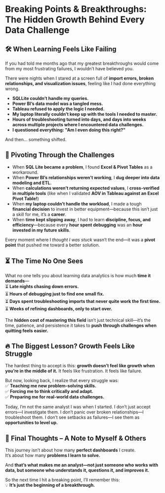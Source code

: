 # Breaking Points & Breakthroughs: The Hidden Growth Behind Every Data Challenge  

## 🛠️ When Learning Feels Like Failing  
If you had told me months ago that my greatest breakthroughs would come from my most frustrating failures, I wouldn’t have believed you.  

There were nights when I stared at a screen full of **import errors, broken relationships, and visualization issues**, feeling like I had done everything wrong.  

- **SQLLite couldn’t handle my queries.**  
- **Power BI’s data model was a tangled mess.**  
- **Tableau refused to apply the logic I needed.**  
- **My laptop literally couldn’t keep up with the tools I needed to master.**  
- **Hours of troubleshooting turned into days, and days into weeks across multiple projects where I encountered data challenges.**  
- **I questioned everything: "Am I even doing this right?"**  

And then… something shifted.  

## 🔄 Pivoting Through the Challenges  
- When **SQL Lite became a problem**, I found **Excel & Pivot Tables** as a workaround.  
- When **Power BI’s relationships weren’t working**, I **dug deeper into data modeling and ETL.**  
- When **calculations weren’t returning expected values**, I **cross-verified in multiple tools** (like when I validated **AOV in Tableau against an Excel Pivot Table!**)  
- When **my laptop couldn’t handle the workload**, I made a tough **financial decision** to invest in better equipment—because this isn’t just a skill for me, it’s a **career**.  
- When **time kept slipping away**, I had to learn **discipline, focus, and efficiency**—because every **hour spent debugging** was an **hour invested in my future skills**.  

Every moment where I *thought I was stuck* wasn’t the end—it was a **pivot point** that pushed me toward a better solution.  

## ⏳ The Time No One Sees  
What no one tells you about learning data analytics is how much **time it demands**—  
⏳ **Late nights chasing down errors.**  
⏳ **Hours of debugging just to find one small fix.**  
⏳ **Days spent troubleshooting imports that never quite work the first time.**  
⏳ **Weeks of refining dashboards, only to start over.**  

The **hidden cost of mastering this field** isn’t just technical skill—it’s the time, patience, and persistence it takes to **push through challenges when quitting feels easier.**  

## 🔥 The Biggest Lesson? Growth Feels Like Struggle  
The hardest thing to accept is this: **growth doesn’t feel like growth when you’re in the middle of it.** It feels like frustration. It feels like failure.  

But now, looking back, I realize that every struggle was:  
✅ **Teaching me new problem-solving skills.**  
✅ **Forcing me to think critically and adapt.**  
✅ **Preparing me for real-world data challenges.**  

Today, I’m not the same analyst I was when I started. I don’t just accept errors—I investigate them. I don’t panic over broken relationships—I troubleshoot them. I don’t see setbacks as failures—I see them as **opportunities to level up.**  

## 🚀 Final Thoughts – A Note to Myself & Others  
This journey isn’t about how many **perfect dashboards** I create.  
It’s about how many **problems I learn to solve.**  

And **that’s what makes me an analyst—not just someone who works with data, but someone who understands it, questions it, and improves it.**  

So the next time I hit a breaking point, I’ll remember this:  
💡 **It’s just the beginning of a breakthrough.**  
